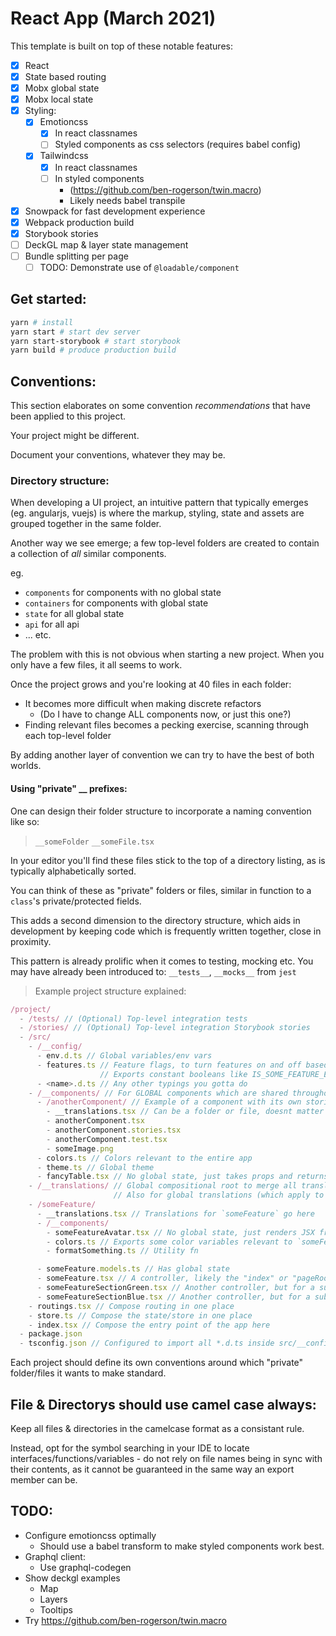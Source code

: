 # React App (March 2021)

This template is built on top of these notable features:

- [x] React
- [x] State based routing
- [x] Mobx global state
- [x] Mobx local state
- [x] Styling:
  - [x] Emotioncss
    - [x] In react classnames
    - [ ] Styled components as css selectors (requires babel config)
  - [x] Tailwindcss
    - [x] In react classnames
    - [ ] In styled components
      - (https://github.com/ben-rogerson/twin.macro)
      - Likely needs babel transpile
- [x] Snowpack for fast development experience
- [x] Webpack production build
- [x] Storybook stories
- [ ] DeckGL map & layer state management
- [ ] Bundle splitting per page
  - [ ] TODO: Demonstrate use of `@loadable/component`

## Get started:

```bash
yarn # install
yarn start # start dev server
yarn start-storybook # start storybook
yarn build # produce production build
```

## Conventions:

This section elaborates on some convention *recommendations* that have been applied to this project.

Your project might be different.

Document your conventions, whatever they may be.

### Directory structure:

When developing a UI project, an intuitive pattern that typically emerges (eg. angularjs, vuejs) is where the markup, styling, state and assets are grouped together in the same folder.

Another way we see emerge; a few top-level folders are created to contain a collection of *all* similar components.

eg. 
- `components` for components with no global state
- `containers` for components with global state
- `state` for all global state
- `api` for all api
- ... etc.

The problem with this is not obvious when starting a new project. When you only have a few files, it all seems to work.

Once the project grows and you're looking at 40 files in each folder:
- It becomes more difficult when making discrete refactors
  - (Do I have to change ALL components now, or just this one?)
- Finding relevant files becomes a pecking exercise, scanning through each top-level folder
  
By adding another layer of convention we can try to have the best of both worlds.

#### Using "private" __ prefixes:

One can design their folder structure to incorporate a naming convention like so:

>  `__someFolder`
> `__someFile.tsx` 

In your editor you'll find these files stick to the top of a directory listing, as is typically alphabetically sorted. 

You can think of these as "private" folders or files, similar in function to a `class`'s private/protected fields.

This adds a second dimension to the directory structure, which aids in development by keeping code which is frequently written together, close in proximity.

This pattern is already prolific when it comes to testing, mocking etc. You may have already been introduced to: `__tests__`, `__mocks__` from `jest`

> Example project structure explained:

```ts
/project/
  - /tests/ // (Optional) Top-level integration tests
  - /stories/ // (Optional) Top-level integration Storybook stories
  - /src/
    - /__config/
      - env.d.ts // Global variables/env vars 
      - features.ts // Feature flags, to turn features on and off based on env vars.
                    // Exports constant booleans like IS_SOME_FEATURE_ENABLED
      - <name>.d.ts // Any other typings you gotta do
    - /__components/ // For GLOBAL components which are shared throughout the entire app
      - /anotherComponent/ // Example of a component with its own stories, tests etc.
        - __translations.tsx // Can be a folder or file, doesnt matter
        - anotherComponent.tsx
        - anotherComponent.stories.tsx
        - anotherComponent.test.tsx
        - someImage.png
      - colors.ts // Colors relevant to the entire app
      - theme.ts // Global theme
      - fancyTable.tsx // No global state, just takes props and returns JSX
    - /__translations/ // Global compositional root to merge all translations and then add to the global state.
                       // Also for global translations (which apply to any part of the app)
    - /someFeature/
      - __translations.tsx // Translations for `someFeature` go here
      - /__components/
        - someFeatureAvatar.tsx // No global state, just renders JSX from props
        - colors.ts // Exports some color variables relevant to `someFeature`
        - formatSomething.ts // Utility fn

      - someFeature.models.ts // Has global state 
      - someFeature.tsx // A controller, likely the "index" or "pageRoot"
      - someFeatureSectionGreen.tsx // Another controller, but for a subsection
      - someFeatureSectionBlue.tsx // Another controller, but for a subsection
    - routings.tsx // Compose routing in one place
    - store.ts // Compose the state/store in one place
    - index.tsx // Compose the entry point of the app here
  - package.json
  - tsconfig.json // Configured to import all *.d.ts inside src/__config
```

Each project should define its own conventions around which "private" folder/files it wants to make standard.

## File & Directorys should use camel case always:

Keep all files & directories in the camelcase format as a consistant rule. 

Instead, opt for the symbol searching in your IDE to locate interfaces/functions/variables - do not rely on file names being in sync with their contents, as it cannot be guaranteed in the same way an export member can be.

## TODO:

- Configure emotioncss optimally
  - Should use a babel transform to make styled components work best.
- Graphql client:
  - Use graphql-codegen
- Show deckgl examples
  - Map
  - Layers
  - Tooltips
- Try https://github.com/ben-rogerson/twin.macro